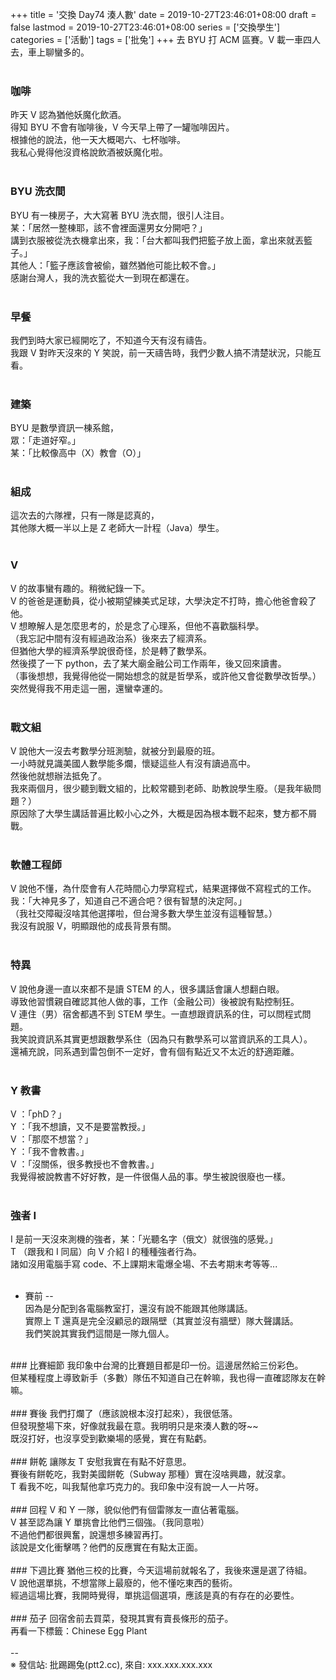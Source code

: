 +++
title = '交換 Day74 湊人數'
date = 2019-10-27T23:46:01+08:00
draft = false
lastmod = 2019-10-27T23:46:01+08:00
series = ['交換學生']
categories = ['活動']
tags = ['批兔']
+++
去 BYU 打 ACM 區賽。V 載一車四人去，車上聊蠻多的。<br>
<br>
### 咖啡 
昨天 V 認為猶他妖魔化飲酒。<br>
得知 BYU 不會有咖啡後，V 今天早上帶了一罐咖啡因片。<br>
根據他的說法，他一天大概喝六、七杯咖啡。<br>
我私心覺得他沒資格說飲酒被妖魔化啦。<br>
<br>
### BYU 洗衣間 
BYU 有一棟房子，大大寫著 BYU 洗衣間，很引人注目。<br>
某：「居然一整棟耶，該不會裡面還男女分開吧？」<br>
講到衣服被從洗衣機拿出來，我：「台大都叫我們把籃子放上面，拿出來就丟籃子。」<br>
其他人：「籃子應該會被偷，雖然猶他可能比較不會。」<br>
感謝台灣人，我的洗衣籃從大一到現在都還在。<br>
<br>
### 早餐 
我們到時大家已經開吃了，不知道今天有沒有禱告。<br>
我跟 V 對昨天沒來的 Y 笑說，前一天禱告時，我們少數人搞不清楚狀況，只能互看。<br>
<br>
### 建築 
BYU 是數學資訊一棟系館，<br>
眾：「走道好窄。」<br>
某：「比較像高中（X）教會（O）」<br>
<br>
### 組成 
這次去的六隊裡，只有一隊是認真的，<br>
其他隊大概一半以上是 Z 老師大一計程（Java）學生。<br>
<br>
### V 
V 的故事蠻有趣的。稍微紀錄一下。<br>
V 的爸爸是運動員，從小被期望練美式足球，大學決定不打時，擔心他爸會殺了他。<br>
V 想瞭解人是怎麼思考的，於是念了心理系，但他不喜歡腦科學。<br>
（我忘記中間有沒有經過政治系）後來去了經濟系。<br>
但猶他大學的經濟系學說很奇怪，於是轉了數學系。<br>
然後摸了一下 python，去了某大廟金融公司工作兩年，後又回來讀書。<br>
（事後想想，我覺得他從一開始想念的就是哲學系，或許他又會從數學改哲學。）<br>
突然覺得我不用走這一圈，還蠻幸運的。<br>
<br>
### 戰文組 
V 說他大一沒去考數學分班測驗，就被分到最廢的班。<br>
一小時就見識美國人數學能多爛，懷疑這些人有沒有讀過高中。<br>
然後他就想辦法抵免了。<br>
我來兩個月，很少聽到戰文組的，比較常聽到老師、助教說學生廢。（是我年級問題？）<br>
原因除了大學生講話普遍比較小心之外，大概是因為根本戰不起來，雙方都不屑戰。<br>
<br>
### 軟體工程師 
V 說他不懂，為什麼會有人花時間心力學寫程式，結果選擇做不寫程式的工作。<br>
我：「大神見多了，知道自己不適合吧？很有智慧的決定阿。」<br>
（我社交障礙沒啥其他選擇啦，但台灣多數大學生並沒有這種智慧。）<br>
我沒有說服 V，明顯跟他的成長背景有關。<br>
<br>
### 特異 
V 說他身邊一直以來都不是讀 STEM 的人，很多講話會讓人想翻白眼。<br>
導致他習慣親自確認其他人做的事，工作（金融公司）後被說有點控制狂。<br>
V 連住（男）宿舍都遇不到 STEM 學生。一直想跟資訊系的住，可以問程式問題。<br>
我笑說資訊系其實更想跟數學系住（因為只有數學系可以當資訊系的工具人）。<br>
還補充說，同系遇到雷包倒不一定好，會有個有點近又不太近的舒適距離。<br>
<br>
### Y 教書 
V ：「phD？」<br>
Y ：「我不想讀，又不是要當教授。」<br>
V ：「那麼不想當？」<br>
Y ：「我不會教書。」<br>
V ：「沒關係，很多教授也不會教書。」<br>
我覺得被說教書不好好教，是一件很傷人品的事。學生被說很廢也一樣。<br>
<br>
### 強者 I 
I 是前一天沒來測機的強者，某：「光聽名字（俄文）就很強的感覺。」<br>
T （跟我和 I 同屆）向 V 介紹 I 的種種強者行為。<br>
諸如沒用電腦手寫 code、不上課期末電爆全場、不去考期末考等等...<br>
<br>
- 賽前 --<br>
因為是分配到各電腦教室打，還沒有說不能跟其他隊講話。<br>
實際上 T 還真是完全沒顧忌的跟隔壁（其實並沒有牆壁）隊大聲講話。<br>
我們笑說其實我們這間是一隊九個人。<br>
<br>
### 比賽細節 
我印象中台灣的比賽題目都是印一份。這邊居然給三份彩色。<br>
但某種程度上導致新手（多數）隊伍不知道自己在幹嘛，我也得一直確認隊友在幹嘛。<br>
<br>
### 賽後 
我們打爛了（應該說根本沒打起來），我很低落。<br>
但發現整場下來，好像就我最在意。我明明只是來湊人數的呀~~<br>
既沒打好，也沒享受到歡樂場的感覺，實在有點虧。<br>
<br>
### 餅乾 
讓隊友 T 安慰我實在有點不好意思。<br>
賽後有餅乾吃，我對美國餅乾（Subway 那種）實在沒啥興趣，就沒拿。<br>
T 看我不吃，叫我幫他拿巧克力的。我印象中沒有說一人一片呀。<br>
<br>
### 回程 
V 和 Y 一隊，貌似他們有個雷隊友一直佔著電腦。<br>
V 甚至認為讓 Y 單挑會比他們三個強。（我同意啦）<br>
不過他們都很興奮，說還想多練習再打。<br>
該說是文化衝擊嗎？他們的反應實在有點太正面。<br>
<br>
### 下週比賽 
猶他三校的比賽，今天這場前就報名了，我後來還是選了待組。<br>
V 說他選單挑，不想當隊上最廢的，他不懂吃東西的藝術。<br>
經過這場比賽，我開時覺得，單挑這個選項，應該是真的有存在的必要性。<br>
<br>
### 茄子 
回宿舍前去買菜，發現其實有賣長條形的茄子。<br>
再看一下標籤：Chinese Egg Plant<br>
<br>
--<br>
※ 發信站: 批踢踢兔(ptt2.cc), 來自: xxx.xxx.xxx.xxx<br>
